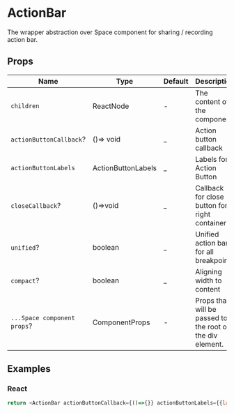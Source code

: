 # ActionBar

The wrapper abstraction over Space component for sharing / recording action bar.

## Props

| Name                        | Type                         | Default | Description                                               |
|-----------------------------|------------------------------|---------|-----------------------------------------------------------|
| `children`                  | ReactNode                    | -       | The content of the component.                             |
| `actionButtonCallback`?     | ()=> void                    | _       | Action button callback                                    |
| `actionButtonLabels`        | ActionButtonLabels           | _       | Labels for Action Button                                  |
| `closeCallback`?            | ()=>void                     | _       | Callback for close button for right container             |
| `unified`?                  | boolean                      | _       | Unified action bar for all breakpoints                    |
| `compact`?                  | boolean                      | _       | Aligning width to content                                 |
| `...Space component props`? | ComponentProps<typeof Space> | -       | Props that will be passed to the root of the div element. |

## Examples

### React

```javascript
return <ActionBar actionButtonCallback={()=>{}} actionButtonLabels={{label: 'Click me'}}>...status elements </>;
```
